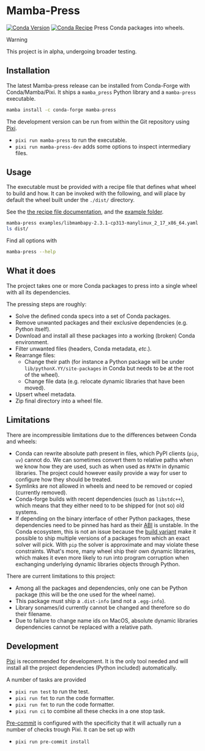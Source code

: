 # Mamba-Press
[![Conda Version](https://img.shields.io/conda/vn/conda-forge/mamba-press.svg)](https://anaconda.org/conda-forge/mamba-press) [![Conda Recipe](https://img.shields.io/badge/recipe-mamba--press-green.svg)](https://github.com/conda-forge/mamba-press-feedstock)
Press Conda packages into wheels.

> [!WARNING]
> This project is in alpha, undergoing broader testing.


## Installation
The latest Mamba-press release can be installed from Conda-Forge with Conda/Mamba/Pixi.
It ships a ``mamba_press`` Python library and a ``mamba-press`` executable.

```bash
mamba install -c conda-forge mamba-press
```

The development version can be run from within the Git repository using [Pixi](https://pixi.sh).
- `pixi run mamba-press` to run the executable.
- `pixi run mamba-press-dev` adds some options to inspect intermediary files.


## Usage
The executable must be provided with a recipe file that defines what wheel to build and how.
It can be invoked with the following, and will place by default the wheel built under the `./dist/`
directory.

See the [the recipe file documentation](docs/recipe.md), and the [example folder](examples/).

```bash
mamba-press examples/libmambapy-2.3.1-cp313-manylinux_2_17_x86_64.yaml
ls dist/
```

Find all options with
```bash
mamba-press --help
```


## What it does
The project takes one or more Conda packages to press into a single wheel with all its
dependencies.

The pressing steps are roughly:
- Solve the defined conda specs into a set of Conda packages.
- Remove unwanted packages and their exclusive dependencies (e.g. Python itself).
- Download and install all these packages into a working (broken) Conda environment.
- Filter unwanted files (headers, Conda metadata, _etc_.).
- Rearrange files:
  - Change their path (for instance a Python package will be under ``lib/pythonX.YY/site-packages``
    in Conda but needs to be at the root of the wheel).
  - Change file data (e.g. relocate dynamic libraries that have been moved).
- Upsert wheel metadata.
- Zip final directory into a wheel file.


## Limitations
There are incompressible limitations due to the differences between Conda and wheels:
- Conda can rewrite absolute path present in files, which PyPI clients (``pip``, ``uv``) cannot do.
  We can sometimes convert them to relative paths when we know how they are used, such as when used
  as ``RPATH`` in dynamic libraries. The project could however easily provide a way for user to
  configure how they should be treated.
- Symlinks are not allowed in wheels and need to be removed or copied (currently removed).
- Conda-forge builds with recent dependencies (such as ``libstdc++``), which means that they either
  need to to be shipped for (not so) old systems.
- If depending on the binary interface of other Python packages, these dependencies need to be
  pinned has hard as their [ABI](https://en.wikipedia.org/wiki/Application_binary_interface) is
  unstable.
  In the Conda ecosystem, this is not an issue because the
  [build variant](https://docs.conda.io/projects/conda-build/en/stable/resources/variants.html)
  make it possible to ship multiple versions of a packages from which an exact solver
  will pick.
  With ``pip`` the solver is approximate and may violate these constraints.
  What's more, many wheel ship their own dynamic libraries, which makes it even more likely to run
  into program corruption when exchanging underlying dynamic libraries objects through Python.

There are current limitations to this project:
- Among all the packages and dependencies, only one can be Python package (this will be the one used
for the wheel name).
- This package must ship a ``.dist-info`` (and not a ``.egg-info``).
- Library sonames/id currently cannot be changed and therefore so do their filename.
- Due to failure to change name ids on MacOS, absolute dynamic libraries dependencies cannot be
replaced with a relative path.


## Development
[Pixi](https://pixi.sh/) is recommended for development. It is the only tool needed and will
install all the project dependencies (Python included) automatically.

A number of tasks are provided
- `pixi run test` to run the test.
- `pixi run fmt` to run the code formatter.
- `pixi run fmt` to run the code formatter.
- `pixi run ci` to combine all these checks in a one stop task.

[Pre-commit](https://pre-commit.com/) is configured with the specificity that it will actually run
a number of checks trough Pixi.
It can be set up with
- `pixi run pre-commit install`
